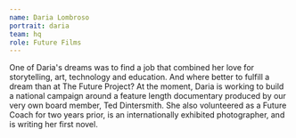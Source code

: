 ```yaml
---
name: Daria Lombroso
portrait: daria
team: hq
role: Future Films
---
```


One of Daria's dreams was to find a job that combined her love for storytelling, art, technology and education. And where better to fulfill a dream than at The Future Project? At the moment, Daria is working to build a national campaign around a feature length documentary produced by our very own board member, Ted Dintersmith. She also volunteered as a Future Coach for two years prior, is an internationally exhibited photographer, and is writing her first novel. 